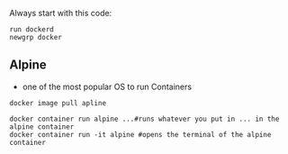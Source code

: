Always start with this code:

```shell
run dockerd
newgrp docker
```

## Alpine

- one of the most popular OS to run Containers

```shell
docker image pull apline
```

```shell
docker container run alpine ...#runs whatever you put in ... in the alpine container
docker container run -it alpine #opens the terminal of the alpine container
```
